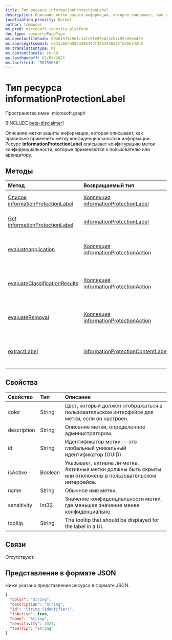 ```yaml
---
title: Тип ресурса informationProtectionLabel
description: Описание метки защиты информации, которая описывает, как правильно применить метку конфиденциальности к информации.
localization_priority: Normal
author: tommoser
ms.prod: microsoft-identity-platform
doc_type: resourcePageType
ms.openlocfilehash: 694015f819d1c1afc9fe9feb23c67c92c05eed70
ms.sourcegitcommit: eb31a6b4a582a59b44df3453450a82fd366342d0
ms.translationtype: MT
ms.contentlocale: ru-RU
ms.lasthandoff: 02/09/2021
ms.locfileid: "50153636"
---
```

# <a name="informationprotectionlabel-resource-type"></a>Тип ресурса informationProtectionLabel

Пространство имен: microsoft.graph

[!INCLUDE [beta-disclaimer](../../includes/beta-disclaimer.md)]

Описание метки защиты информации, которая описывает, как правильно применить метку конфиденциальности к информации. Ресурс **informationProtectionLabel** описывает конфигурацию меток конфиденциальности, которые применяются к пользователю или арендатору.  

## <a name="methods"></a>Методы

| Метод                                                                                              | Возвращаемый тип                                                               | Описание                                                                                                                                                            |
| :-------------------------------------------------------------------------------------------------- | :------------------------------------------------------------------------ | :--------------------------------------------------------------------------------------------------------------------------------------------------------------------- |
| [Список informationProtectionLabel](../api/informationprotectionpolicy-list-labels.md)                | [Коллекция informationProtectionLabel](informationprotectionlabel.md) | Список всех настроенных меток защиты информации для пользователя или клиента.                                                                                                |
| [Get informationProtectionLabel](../api/informationprotectionlabel-get.md)                          | [informationProtectionLabel](informationprotectionlabel.md)               | С учетом определенного ИД метки **вернете informationProtectionLabel.**                                                                                                  |
| [evaluateapplication](../api/informationprotectionlabel-evaluateapplication.md)                     | [Коллекция informationProtectionAction](informationprotectionaction.md)  | Учитывая входные данные [contentInfo](contentinfo.md) и [labelingOptions,](labelingoptions.md)вычислите набор действий, необходимых для применения метки.                      |
| [evaluateClassificationResults](../api/informationprotectionlabel-evaluateclassificationresults.md) | [Коллекция informationProtectionAction](informationprotectionaction.md)  | С учетом [входных данных contentInfo](contentinfo.md) и результатов классификации вычислить набор действий, необходимых для применения метки.                                  |
| [evaluateRemoval](../api/informationprotectionlabel-evaluateremoval.md)                             | [Коллекция informationProtectionAction](informationprotectionaction.md)  | Учитывая входные данные [contentInfo](contentinfo.md) и [downgradeJustification,](downgradejustification.md)вычислите действия, которые необходимо принять для удаления метки. |
| [extractLabel](../api/informationprotectionlabel-extractlabel.md)                                   | [informationProtectionContentLabel](informationprotectioncontentlabel.md) | При вводе [contentInfo](contentinfo.md)возвращает сведения о [метке informationProtectionLabel,](informationprotectionlabel.md) которую представляют метаданные.       |

## <a name="properties"></a>Свойства

| Свойство    | Тип    | Описание                                                                                     |
| :---------- | :------ | :---------------------------------------------------------------------------------------------- |
| color       | String  | Цвет, который должен отображаться в пользовательском интерфейсе для метки, если он настроен.                              |
| description | String  | Описание метки, определенное администратором.                                                    |
| id          | String  | Идентификатор метки — это глобальный уникальный идентификатор (GUID)                                             |
| isActive    | Boolean | Указывает, активна ли метка. Активные метки должны быть скрыты или отключены в пользовательском интерфейсе. |
| name        | String  | Обычное имя метки.                                                                |
| sensitivity | Int32   | Значение конфиденциальности метки, где меньшее значение менее конфиденциально.                              |
| tooltip     | String  | The tooltip that should be displayed for the label in a UI.                                     |

## <a name="relationships"></a>Связи

Отсутствуют.

## <a name="json-representation"></a>Представление в формате JSON

Ниже указано представление ресурса в формате JSON.

<!-- {
  "blockType": "resource",
  "optionalProperties": [

  ],
  "@odata.type": "microsoft.graph.informationProtectionLabel",
  "keyProperty": "id"
}-->

```json
{
  "color": "String",
  "description": "String",
  "id": "String (identifier)",
  "isActive": true,
  "name": "String",
  "sensitivity": 1024,
  "tooltip": "String"
}
```

<!-- uuid: 16cd6b66-4b1a-43a1-adaf-3a886856ed98
2019-02-04 14:57:30 UTC -->
<!-- {
  "type": "#page.annotation",
  "description": "informationProtectionLabel resource",
  "keywords": "",
  "section": "documentation",
  "tocPath": ""
}-->



